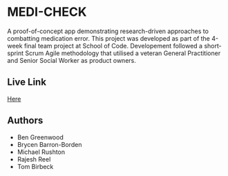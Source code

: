 # MEDI-CHECK
A proof-of-concept app demonstrating research-driven approaches to combatting medication error. This project was developed as part of the 4-week final team project at School of Code. Developement followed a short-sprint Scrum Agile methodology that utilised a veteran General Practitioner and Senior Social Worker as product owners. 

## Live Link
[Here](https://medi-check.netlify.app/
)

## Authors

- Ben Greenwood
- Brycen Barron-Borden
- Michael Rushton
- Rajesh Reel
- Tom Birbeck

